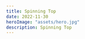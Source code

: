 ```yaml
---
title: Spinning Top
date: 2022-11-30
heroImage: "assets/hero.jpg"
description: Spinning Top
---
```



